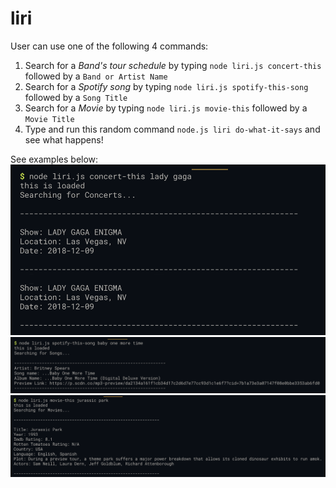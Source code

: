 # liri

User can use one of the following 4 commands:

1) Search for a *Band's tour schedule* by typing `node liri.js concert-this` followed by a `Band or Artist Name`
2) Search for a *Spotify song* by typing `node liri.js spotify-this-song` followed by a `Song Title`
3) Search for a *Movie* by typing `node liri.js movie-this` followed by a `Movie Title`
4) Type and run this random command `node.js liri do-what-it-says` and see what happens!

See examples below:
![bandsintown](/images/bandsintown.png)
![spotify](/images/spotify.png)
![movies](/images/movies.png)
